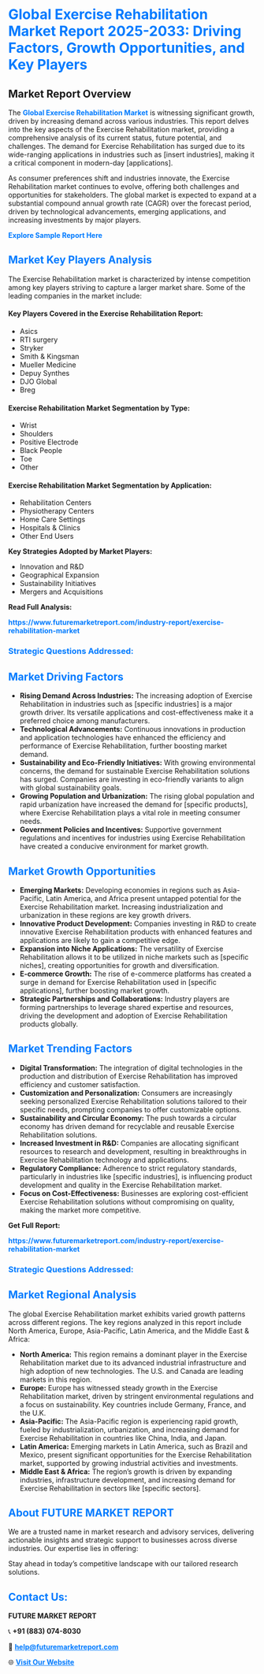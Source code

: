 <h1 style="color: #007BFF;">Global Exercise Rehabilitation Market Report 2025-2033: Driving Factors, Growth Opportunities, and Key Players</h1>

<section id="overview">
<h2>Market Report Overview</h2>
<p>The <a href="https://www.futuremarketreport.com/industry-report/exercise-rehabilitation-market" style="color: #007BFF; text-decoration: none;"><strong>Global Exercise Rehabilitation Market</strong></a> is witnessing significant growth, driven by increasing demand across various industries. This report delves into the key aspects of the Exercise Rehabilitation market, providing a comprehensive analysis of its current status, future potential, and challenges. The demand for Exercise Rehabilitation has surged due to its wide-ranging applications in industries such as [insert industries], making it a critical component in modern-day [applications].</p>
<p>As consumer preferences shift and industries innovate, the Exercise Rehabilitation market continues to evolve, offering both challenges and opportunities for stakeholders. The global market is expected to expand at a substantial compound annual growth rate (CAGR) over the forecast period, driven by technological advancements, emerging applications, and increasing investments by major players.</p>
</section>

<section id="overview">
<p><a href="https://www.futuremarketreport.com/request-sample/reportId=77874" style="color: #007BFF; text-decoration: none;"><strong>Explore Sample Report Here</strong></a></p>
</section>

<section id="key-players">
<h2 style="color: #007BFF;">Market Key Players Analysis</h2>
<p>The Exercise Rehabilitation market is characterized by intense competition among key players striving to capture a larger market share. Some of the leading companies in the market include:</p>
<h4>Key Players Covered in the Exercise Rehabilitation Report:</h4>
<ul><li>Asics</li><li>RTI surgery</li><li>Stryker</li><li>Smith &amp; Kingsman</li><li>Mueller Medicine</li><li>Depuy Synthes</li><li>DJO Global</li><li>Breg</li></ul>
<h4>Exercise Rehabilitation Market Segmentation by Type:</h4>
<ul><li>Wrist</li><li>Shoulders</li><li>Positive Electrode</li><li>Black People</li><li>Toe</li><li>Other</li></ul>

<h4>Exercise Rehabilitation Market Segmentation by Application:</h4>
<ul><li>Rehabilitation Centers</li><li>Physiotherapy Centers</li><li>Home Care Settings</li><li>Hospitals &amp; Clinics</li><li>Other End Users</li></ul>
<p><strong>Key Strategies Adopted by Market Players:</strong></p>
<ul>
<li>Innovation and R&D</li>
<li>Geographical Expansion</li>
<li>Sustainability Initiatives</li>
<li>Mergers and Acquisitions</li>
</ul>
</section>

<section>
<p><strong>Read Full Analysis: </strong></p><a href="https://www.futuremarketreport.com/industry-report/exercise-rehabilitation-market" style="color: #007BFF; text-decoration: none;"><strong>https://www.futuremarketreport.com/industry-report/exercise-rehabilitation-market</strong></a>
<h3 style="color: #007BFF;">Strategic Questions Addressed:</h3>
</section>

<section id="driving-factors">
<h2 style="color: #007BFF;">Market Driving Factors</h2>
<ul>
<li><strong>Rising Demand Across Industries:</strong> The increasing adoption of Exercise Rehabilitation in industries such as [specific industries] is a major growth driver. Its versatile applications and cost-effectiveness make it a preferred choice among manufacturers.</li>
<li><strong>Technological Advancements:</strong> Continuous innovations in production and application technologies have enhanced the efficiency and performance of Exercise Rehabilitation, further boosting market demand.</li>
<li><strong>Sustainability and Eco-Friendly Initiatives:</strong> With growing environmental concerns, the demand for sustainable Exercise Rehabilitation solutions has surged. Companies are investing in eco-friendly variants to align with global sustainability goals.</li>
<li><strong>Growing Population and Urbanization:</strong> The rising global population and rapid urbanization have increased the demand for [specific products], where Exercise Rehabilitation plays a vital role in meeting consumer needs.</li>
<li><strong>Government Policies and Incentives:</strong> Supportive government regulations and incentives for industries using Exercise Rehabilitation have created a conducive environment for market growth.</li>
</ul>
</section>

<section id="growth-opportunities">
<h2 style="color: #007BFF;">Market Growth Opportunities</h2>
<ul>
<li><strong>Emerging Markets:</strong> Developing economies in regions such as Asia-Pacific, Latin America, and Africa present untapped potential for the Exercise Rehabilitation market. Increasing industrialization and urbanization in these regions are key growth drivers.</li>
<li><strong>Innovative Product Development:</strong> Companies investing in R&D to create innovative Exercise Rehabilitation products with enhanced features and applications are likely to gain a competitive edge.</li>
<li><strong>Expansion into Niche Applications:</strong> The versatility of Exercise Rehabilitation allows it to be utilized in niche markets such as [specific niches], creating opportunities for growth and diversification.</li>
<li><strong>E-commerce Growth:</strong> The rise of e-commerce platforms has created a surge in demand for Exercise Rehabilitation used in [specific applications], further boosting market growth.</li>
<li><strong>Strategic Partnerships and Collaborations:</strong> Industry players are forming partnerships to leverage shared expertise and resources, driving the development and adoption of Exercise Rehabilitation products globally.</li>
</ul>
</section>

<section id="trending-factors">
<h2 style="color: #007BFF;">Market Trending Factors</h2>
<ul>
<li><strong>Digital Transformation:</strong> The integration of digital technologies in the production and distribution of Exercise Rehabilitation has improved efficiency and customer satisfaction.</li>
<li><strong>Customization and Personalization:</strong> Consumers are increasingly seeking personalized Exercise Rehabilitation solutions tailored to their specific needs, prompting companies to offer customizable options.</li>
<li><strong>Sustainability and Circular Economy:</strong> The push towards a circular economy has driven demand for recyclable and reusable Exercise Rehabilitation solutions.</li>
<li><strong>Increased Investment in R&D:</strong> Companies are allocating significant resources to research and development, resulting in breakthroughs in Exercise Rehabilitation technology and applications.</li>
<li><strong>Regulatory Compliance:</strong> Adherence to strict regulatory standards, particularly in industries like [specific industries], is influencing product development and quality in the Exercise Rehabilitation market.</li>
<li><strong>Focus on Cost-Effectiveness:</strong> Businesses are exploring cost-efficient Exercise Rehabilitation solutions without compromising on quality, making the market more competitive.</li>
</ul>
</section>

<section>
<p><strong>Get Full Report: </strong></p><a href="https://www.futuremarketreport.com/industry-report/exercise-rehabilitation-market" style="color: #007BFF; text-decoration: none;"><strong>https://www.futuremarketreport.com/industry-report/exercise-rehabilitation-market</strong></a>
<h3 style="color: #007BFF;">Strategic Questions Addressed:</h3>
</section>


<section id="regional-analysis">
<h2 style="color: #007BFF;">Market Regional Analysis</h2>
<p>The global Exercise Rehabilitation market exhibits varied growth patterns across different regions. The key regions analyzed in this report include North America, Europe, Asia-Pacific, Latin America, and the Middle East & Africa:</p>
<ul>
<li><strong>North America:</strong> This region remains a dominant player in the Exercise Rehabilitation market due to its advanced industrial infrastructure and high adoption of new technologies. The U.S. and Canada are leading markets in this region.</li>
<li><strong>Europe:</strong> Europe has witnessed steady growth in the Exercise Rehabilitation market, driven by stringent environmental regulations and a focus on sustainability. Key countries include Germany, France, and the U.K.</li>
<li><strong>Asia-Pacific:</strong> The Asia-Pacific region is experiencing rapid growth, fueled by industrialization, urbanization, and increasing demand for Exercise Rehabilitation in countries like China, India, and Japan.</li>
<li><strong>Latin America:</strong> Emerging markets in Latin America, such as Brazil and Mexico, present significant opportunities for the Exercise Rehabilitation market, supported by growing industrial activities and investments.</li>
<li><strong>Middle East & Africa:</strong> The region’s growth is driven by expanding industries, infrastructure development, and increasing demand for Exercise Rehabilitation in sectors like [specific sectors].</li>
</ul>
</section>

<footer>
<h2 style="color: #007BFF;">About FUTURE MARKET REPORT</h2>
<p>We are a trusted name in market research and advisory services, delivering actionable insights and strategic support to businesses across diverse industries. Our expertise lies in offering:</p>

<p>Stay ahead in today’s competitive landscape with our tailored research solutions.</p>

<h2 style="color: #007BFF;">Contact Us:</h2>
<p><strong>FUTURE MARKET REPORT</strong></p>
<p>📞 <strong>+91 (883) 074-8030</strong></p>
<p>📧 <strong><a href="mailto:help@futuremarketreport.com" style="color: #007BFF;">help@futuremarketreport.com</a></strong></p>
<p>🌐 <strong><a href="https://www.futuremarketreport.com/" style="color: #007BFF;">Visit Our Website</a></strong></p>
</footer>